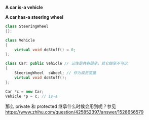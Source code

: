 **A car is-a vehicle**

**A car has-a steering wheel**

```c++
class SteeringWheel
{};

class Vehicle
{
    virtual void doStuff() = 0;
};

class Car: public Vehicle // 记住是共有继承，其它继承不可以
{
    SteeringWheel  sWheel; // 作为成员变量
    virtual void doStuff();
};

Car *c = new Car;
Vehicle *p = c; // is-a
```

那么 private 和 protected 继承什么时候会用到呢？参见 https://www.zhihu.com/question/425852397/answer/1528656579
